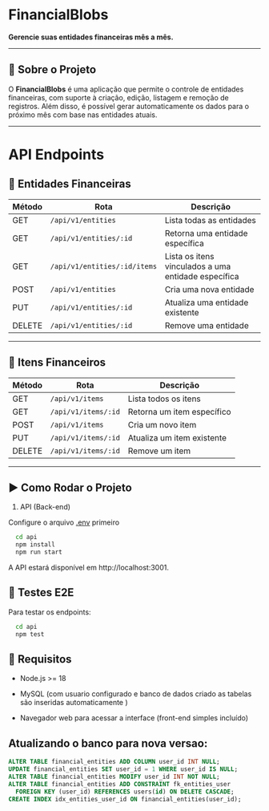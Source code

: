 # FinancialBlobs

**Gerencie suas entidades financeiras mês a mês.**

---

## 🚀 Sobre o Projeto

O **FinancialBlobs** é uma aplicação que permite o controle de entidades financeiras, com suporte à criação, edição, listagem e remoção de registros. Além disso, é possível gerar automaticamente os dados para o próximo mês com base nas entidades atuais.

---

# API Endpoints

## 📁 Entidades Financeiras

| Método | Rota                                      | Descrição                                                |
|--------|-------------------------------------------|-----------------------------------------------------------|
| GET    | `/api/v1/entities`                        | Lista todas as entidades                                 |
| GET    | `/api/v1/entities/:id`                    | Retorna uma entidade específica                          |
| GET    | `/api/v1/entities/:id/items`              | Lista os itens vinculados a uma entidade específica      |
| POST   | `/api/v1/entities`                        | Cria uma nova entidade                                   |
| PUT    | `/api/v1/entities/:id`                    | Atualiza uma entidade existente                          |
| DELETE | `/api/v1/entities/:id`                    | Remove uma entidade                                      |

---

## 📄 Itens Financeiros

| Método | Rota                     | Descrição                    |
|--------|--------------------------|------------------------------|
| GET    | `/api/v1/items`          | Lista todos os itens         |
| GET    | `/api/v1/items/:id`      | Retorna um item específico   |
| POST   | `/api/v1/items`          | Cria um novo item            |
| PUT    | `/api/v1/items/:id`      | Atualiza um item existente   |
| DELETE | `/api/v1/items/:id`      | Remove um item               |

---

## ▶️ Como Rodar o Projeto
1. API (Back-end)

Configure o arquivo [.env](/api/.env) primeiro
```bash
  cd api
  npm install
  npm run start
```
A API estará disponível em http://localhost:3001.

## 🧪 Testes E2E
Para testar os endpoints:
```bash
  cd api
  npm test
```

## 📝 Requisitos

- Node.js >= 18

- MySQL (com usuario configurado e banco de dados criado as tabelas são inseridas automaticamente )

- Navegador web para acessar a interface (front-end simples incluído)


## Atualizando o banco para nova versao:
```sql
ALTER TABLE financial_entities ADD COLUMN user_id INT NULL;
UPDATE financial_entities SET user_id = 1 WHERE user_id IS NULL;
ALTER TABLE financial_entities MODIFY user_id INT NOT NULL;
ALTER TABLE financial_entities ADD CONSTRAINT fk_entities_user
  FOREIGN KEY (user_id) REFERENCES users(id) ON DELETE CASCADE;
CREATE INDEX idx_entities_user_id ON financial_entities(user_id);

```
